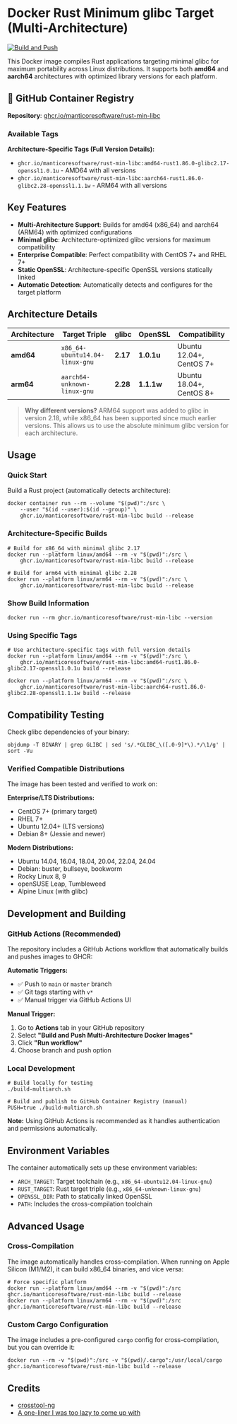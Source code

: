 # Docker Rust Minimum glibc Target (Multi-Architecture)

[![Build and Push](https://github.com/manticoresoftware/manticore/actions/workflows/build-and-push.yml/badge.svg)](https://github.com/manticoresoftware/manticore/actions/workflows/build-and-push.yml)

This Docker image compiles Rust applications targeting minimal glibc for maximum portability across Linux distributions. 
It supports both **amd64** and **aarch64** architectures with optimized library versions for each platform.

## 🐳 GitHub Container Registry

**Repository**: [ghcr.io/manticoresoftware/rust-min-libc](https://github.com/manticoresoftware/manticore/pkgs/container/rust-min-libc)

### Available Tags

**Architecture-Specific Tags (Full Version Details):**
- `ghcr.io/manticoresoftware/rust-min-libc:amd64-rust1.86.0-glibc2.17-openssl1.0.1u` - AMD64 with all versions
- `ghcr.io/manticoresoftware/rust-min-libc:aarch64-rust1.86.0-glibc2.28-openssl1.1.1w` - ARM64 with all versions

## Key Features

- **Multi-Architecture Support**: Builds for amd64 (x86_64) and aarch64 (ARM64) with optimized configurations
- **Minimal glibc**: Architecture-optimized glibc versions for maximum compatibility
- **Enterprise Compatible**: Perfect compatibility with CentOS 7+ and RHEL 7+
- **Static OpenSSL**: Architecture-specific OpenSSL versions statically linked
- **Automatic Detection**: Automatically detects and configures for the target platform

## Architecture Details

| Architecture | Target Triple | glibc | OpenSSL | Compatibility |
|--------------|---------------|-------|---------|---------------|
| **amd64** | `x86_64-ubuntu14.04-linux-gnu` | **2.17** | **1.0.1u** | Ubuntu 12.04+, CentOS 7+ |
| **arm64** | `aarch64-unknown-linux-gnu` | **2.28** | **1.1.1w** | Ubuntu 18.04+, CentOS 8+ |

> **Why different versions?** ARM64 support was added to glibc in version 2.18, while x86_64 has been supported since much earlier versions. This allows us to use the absolute minimum glibc version for each architecture.

## Usage

### Quick Start
Build a Rust project (automatically detects architecture):
```shell
docker container run --rm --volume "$(pwd)":/src \
    --user "$(id --user):$(id --group)" \
    ghcr.io/manticoresoftware/rust-min-libc build --release
```

### Architecture-Specific Builds
```shell
# Build for x86_64 with minimal glibc 2.17
docker run --platform linux/amd64 --rm -v "$(pwd)":/src \
    ghcr.io/manticoresoftware/rust-min-libc build --release

# Build for arm64 with minimal glibc 2.28  
docker run --platform linux/arm64 --rm -v "$(pwd)":/src \
    ghcr.io/manticoresoftware/rust-min-libc build --release
```

### Show Build Information
```shell
docker run --rm ghcr.io/manticoresoftware/rust-min-libc --version
```

### Using Specific Tags
```shell
# Use architecture-specific tags with full version details
docker run --platform linux/amd64 --rm -v "$(pwd)":/src \
    ghcr.io/manticoresoftware/rust-min-libc:amd64-rust1.86.0-glibc2.17-openssl1.0.1u build --release

docker run --platform linux/arm64 --rm -v "$(pwd)":/src \
    ghcr.io/manticoresoftware/rust-min-libc:aarch64-rust1.86.0-glibc2.28-openssl1.1.1w build --release
```

## Compatibility Testing

Check glibc dependencies of your binary:
```shell
objdump -T BINARY | grep GLIBC | sed 's/.*GLIBC_\([.0-9]*\).*/\1/g' | sort -Vu
```

### Verified Compatible Distributions
The image has been tested and verified to work on:

**Enterprise/LTS Distributions:**
- CentOS 7+ (primary target)
- RHEL 7+
- Ubuntu 12.04+ (LTS versions)
- Debian 8+ (Jessie and newer)

**Modern Distributions:**
- Ubuntu 14.04, 16.04, 18.04, 20.04, 22.04, 24.04
- Debian: buster, bullseye, bookworm
- Rocky Linux 8, 9
- openSUSE Leap, Tumbleweed
- Alpine Linux (with glibc)

## Development and Building

### GitHub Actions (Recommended)

The repository includes a GitHub Actions workflow that automatically builds and pushes images to GHCR:

**Automatic Triggers:**
- ✅ Push to `main` or `master` branch
- ✅ Git tags starting with `v*`
- ✅ Manual trigger via GitHub Actions UI

**Manual Trigger:**
1. Go to **Actions** tab in your GitHub repository
2. Select **"Build and Push Multi-Architecture Docker Images"**
3. Click **"Run workflow"**
4. Choose branch and push option

### Local Development
```shell
# Build locally for testing
./build-multiarch.sh

# Build and publish to GitHub Container Registry (manual)
PUSH=true ./build-multiarch.sh
```

**Note:** Using GitHub Actions is recommended as it handles authentication and permissions automatically.

## Environment Variables

The container automatically sets up these environment variables:

- `ARCH_TARGET`: Target toolchain (e.g., `x86_64-ubuntu12.04-linux-gnu`)
- `RUST_TARGET`: Rust target triple (e.g., `x86_64-unknown-linux-gnu`)
- `OPENSSL_DIR`: Path to statically linked OpenSSL
- `PATH`: Includes the cross-compilation toolchain

## Advanced Usage

### Cross-Compilation
The image automatically handles cross-compilation. When running on Apple Silicon (M1/M2), 
it can build x86_64 binaries, and vice versa:

```shell
# Force specific platform
docker run --platform linux/amd64 --rm -v "$(pwd)":/src ghcr.io/manticoresoftware/rust-min-libc build --release
docker run --platform linux/arm64 --rm -v "$(pwd)":/src ghcr.io/manticoresoftware/rust-min-libc build --release
```

### Custom Cargo Configuration
The image includes a pre-configured `cargo` config for cross-compilation, but you can override it:

```shell
docker run --rm -v "$(pwd)":/src -v "$(pwd)/.cargo":/usr/local/cargo ghcr.io/manticoresoftware/rust-min-libc build --release
```

## Credits
* [crosstool-ng](https://crosstool-ng.github.io/)
* [A one-liner I was too lazy to come up with](https://stackoverflow.com/questions/3436008/how-to-determine-version-of-glibc-glibcxx-binary-will-depend-on)